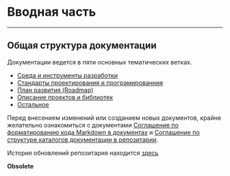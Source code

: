 # Вводная часть #

---

## Общая структура документации ##

Документации ведется в пяти основных тематических ветках.

* [Среда и инструменты разработки](development_environment/main.md)
* [Стандарты проектирования и програмированния](development_conventions/main.md)
* [План развития (Roadmap)](roadmap/main.md)
* [Описание проектов и библиотек](projects/main.md)
* [Остальное](others/main.md)

Перед внесением изменений или созданием новых документов, крайне желательно ознакомиться с документами
[Соглашение по форматированию кода Markdown в документах](gitbook/format_code_in_docs.md) и
[Соглашение по структуре каталогов документации в репозитарии](gitbook/catalog_structure.md).

История обновлений репозитария находится [здесь](https://github.com/vertigra/raspildocs/commits/master)

**Obsolete**
